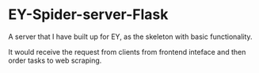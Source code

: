 # EY-Spider-server-Flask


A server that I have built up for EY, as the skeleton with basic functionality.

It would receive the request from clients from frontend inteface and then order tasks to web scraping.

